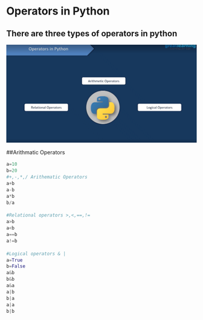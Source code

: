 # Operators in Python
## There are three types of operators in python
![Alt text](Screenshot2.png)

##Arithmatic Operators
```python
a=10
b=20
#+,-,*,/ Arithematic Operators
a+b
a-b
a*b
b/a

#Relational operators >,<,==,!=
a>b
a<b
a==b
a!=b

#Logical operators & |
a=True
b=False
a&b
b&b
a&a
a|b
b|a
a|a
b|b
```
 
